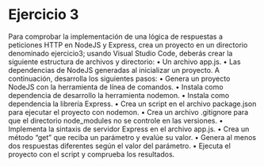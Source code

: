 # Ejercicio 3

Para comprobar la implementación de una lógica de respuestas a peticiones HTTP en NodeJS y Express, crea un proyecto en un directorio
denominado ejercicio3; usando Visual Studio Code, deberás crear la
siguiente estructura de archivos y directorio:
• Un archivo app.js.
• Las dependencias de NodeJS generadas al inicializar un proyecto.
A continuación, desarrolla los siguientes pasos:
• Genera un proyecto NodeJS con la herramienta de línea de comandos.
• Instala como dependencia de desarrollo la herramienta nodemon.
• Instala como dependencia la librería Express.
• Crea un script en el archivo package.json para ejecutar el proyecto
con nodemon.
• Crea un archivo .gitignore para que el directorio node_modules no
se controle en las versiones.
• Implementa la sintaxis de servidor Express en el archivo app.js.
• Crea un método “get” que reciba un parámetro y evalúe su valor.
• Genera al menos dos respuestas diferentes según el valor del parámetro.
• Ejecuta el proyecto con el script y comprueba los resultados.
